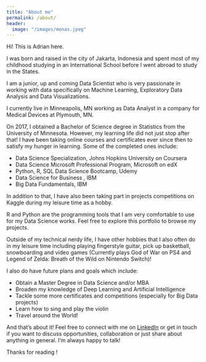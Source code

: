 ```yaml
---
title: "About me"
permalink: /about/
header:
  image: "/images/monas.jpeg"
---
```


Hi! This is Adrian here.

I was born and raised in the city of Jakarta, Indonesia and spent most of my childhood studying in an International School before I went abroad to study in the States.

I am a junior, up and coming Data Scientist who is very passionate in working with data specifically on Machine Learning, Exploratory Data Analysis and Data Visualizations.

I currently live in Minneapolis, MN working as Data Analyst in a company for Medical Devices at Plymouth, MN.

On 2017, I obtained a Bachelor of Science degree in Statistics from the University of Minnesota. However, my learning life did not just stop after that! I have been taking online courses and certificates ever since then to satisfy my hunger in learning. Some of the completed ones include:

- Data Science Specialization, Johns Hopkins University on Coursera
- Data Science Microsoft Professional Program, Microsoft on edX
- Python, R, SQL Data Science Bootcamp, Udemy
- Data Science for Business , IBM
- Big Data Fundamentals, IBM

In addition to that, I have also been taking part in projects competitions on Kaggle during my leisure time as a hobby.

R and Python are the programming tools that I am very comfortable to use for my Data Science works. Feel free to explore this portfolio to browse my projects.

Outside of my technical nerdy life, I have other hobbies that I also often do in my leisure time including playing fingerstyle guitar, pick up basketball, snowboarding and video games (Currently plays God of War on PS4 and Legend of Zelda: Breath of the Wild on Nintendo Switch)!

I also do have future plans and goals which include:

- Obtain a Master Degree in Data Science and/or MBA
- Broaden my knowledge of Deep Learning and Artificial Intelligence
- Tackle some more certificates and competitions (especially for Big Data projects)
- Learn how to sing and play the violin
- Travel around the World!

And that’s about it! Feel free to connect with me on [LinkedIn](https://www.linkedin.com/in/adrian-r-angkawijaya-717b53161/) or get in touch if you want to discuss opportunities, collaboration or just share about anything in general. I’m always happy to talk!

Thanks for reading !
